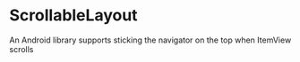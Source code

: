 # ScrollableLayout
An Android library supports sticking the navigator on the top when ItemView scrolls
